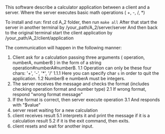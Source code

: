 This software describe a  calculator application between a client and a server. 
Where the server executes basic math operations ( +, -, /, *)

To install and run: 
first cd A_2 folder, then run `make all`
After that start the server in another terminal by /your_path/A_2/server/server
And then back to the original terminal start the client application by /your_path/A_2/client/application

The communication will happen in the following manner:
1. Client ask for a calculation passing three arguments ( operation, numberA, numberB ) in the form of a string operation#numberA#numberB.
1.1 Operation can only be these four chars: '+', '-', '*', '/'
1.1.1 Here you can specify char `s` in order to quit the application.
1.2 NumberB e numberA must be integers.
2. The server receives the message and checks the format (includes checking operation format and number type)
2.1 If wrong format, respond "wrong format message"
3. If the format is correct, then server execute operation
3.1 And responds with "$value"
4. server reset waiting for a new calculation
5. client receives result
5.1 interprets it and print the message if it is a calculation result
5.2 if it is the exit command, then exits.
6. client resets and wait for another input.